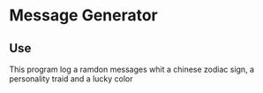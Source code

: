 # Message Generator

## Use

This program log a ramdon messages whit a chinese zodiac sign, a personality traid and a lucky color 
